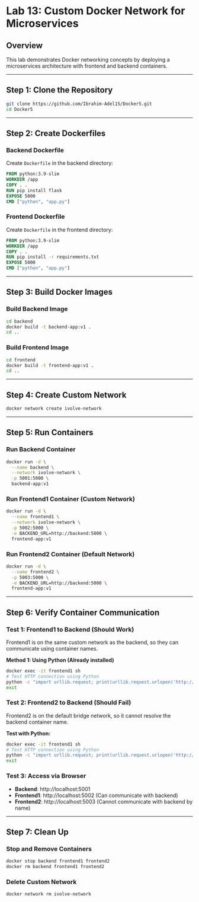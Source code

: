 # Lab 13: Custom Docker Network for Microservices

## Overview
This lab demonstrates Docker networking concepts by deploying a microservices architecture with frontend and backend containers.

---

## Step 1: Clone the Repository

```bash
git clone https://github.com/Ibrahim-Adel15/Docker5.git
cd Docker5
```

---

## Step 2: Create Dockerfiles

### Backend Dockerfile

Create `Dockerfile` in the backend directory:

```dockerfile
FROM python:3.9-slim
WORKDIR /app
COPY . .
RUN pip install flask
EXPOSE 5000
CMD ["python", "app.py"]
```

### Frontend Dockerfile

Create `Dockerfile` in the frontend directory:

```dockerfile
FROM python:3.9-slim
WORKDIR /app
COPY . .
RUN pip install -r requirements.txt
EXPOSE 5000
CMD ["python", "app.py"]
```

---

## Step 3: Build Docker Images

### Build Backend Image

```bash
cd backend
docker build -t backend-app:v1 .
cd ..
```

### Build Frontend Image

```bash
cd frontend
docker build -t frontend-app:v1 .
cd ..
```

---

## Step 4: Create Custom Network

```bash
docker network create ivolve-network
```

---

## Step 5: Run Containers

### Run Backend Container

```bash
docker run -d \
  --name backend \
  --network ivolve-network \
  -p 5001:5000 \
  backend-app:v1
```

### Run Frontend1 Container (Custom Network)

```bash
docker run -d \
  --name frontend1 \
  --network ivolve-network \
  -p 5002:5000 \
  -e BACKEND_URL=http://backend:5000 \
  frontend-app:v1
```

### Run Frontend2 Container (Default Network)

```bash
docker run -d \
  --name frontend2 \
  -p 5003:5000 \
  -e BACKEND_URL=http://backend:5000 \
  frontend-app:v1
```

---

## Step 6: Verify Container Communication

### Test 1: Frontend1 to Backend (Should Work)

Frontend1 is on the same custom network as the backend, so they can communicate using container names.

**Method 1: Using Python (Already installed)**

```bash
docker exec -it frontend1 sh
# Test HTTP connection using Python
python -c "import urllib.request; print(urllib.request.urlopen('http://backend:5000').read().decode())"
exit
```

### Test 2: Frontend2 to Backend (Should Fail)

Frontend2 is on the default bridge network, so it cannot resolve the backend container name.

**Test with Python:**

```bash
docker exec -it frontend1 sh
# Test HTTP connection using Python
python -c "import urllib.request; print(urllib.request.urlopen('http://backend:5000').read().decode())"
exit
```

### Test 3: Access via Browser

- **Backend**: http://localhost:5001
- **Frontend1**: http://localhost:5002 (Can communicate with backend)
- **Frontend2**: http://localhost:5003 (Cannot communicate with backend by name)

---

## Step 7: Clean Up

### Stop and Remove Containers

```bash
docker stop backend frontend1 frontend2
docker rm backend frontend1 frontend2
```

### Delete Custom Network

```bash
docker network rm ivolve-network
```

